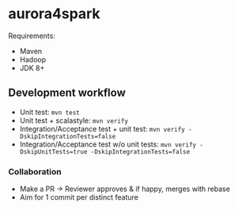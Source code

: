 # aurora4spark

Requirements:
- Maven
- Hadoop
- JDK 8+

## Development workflow

- Unit test: `mvn test`
- Unit test + scalastyle: `mvn verify`
- Integration/Acceptance test + unit test: `mvn verify -DskipIntegrationTests=false`
- Integration/Acceptance test w/o unit tests: `mvn verify -DskipUnitTests=true -DskipIntegrationTests=false`

### Collaboration

- Make a PR -> Reviewer approves & if happy, merges with rebase
- Aim for 1 commit per distinct feature
